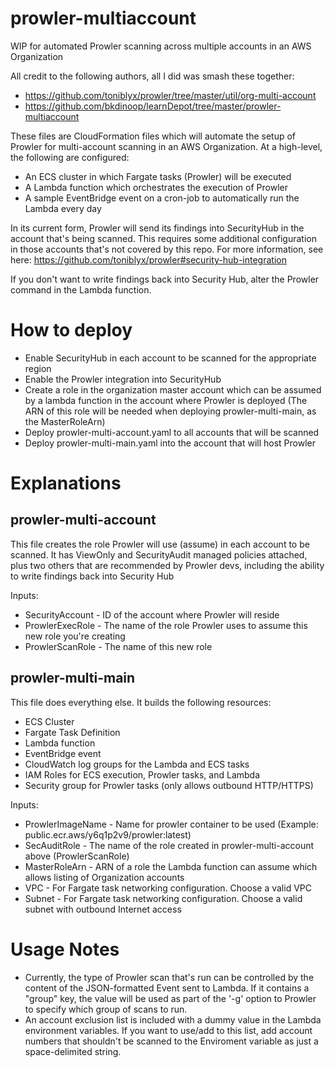 # prowler-multiaccount
WIP for automated Prowler scanning across multiple accounts in an AWS Organization

All credit to the following authors, all I did was smash these together:
* https://github.com/toniblyx/prowler/tree/master/util/org-multi-account
* https://github.com/bkdinoop/learnDepot/tree/master/prowler-multiaccount

These files are CloudFormation files which will automate the setup of Prowler
for multi-account scanning in an AWS Organization. At a high-level, the following
are configured:
* An ECS cluster in which Fargate tasks (Prowler) will be executed
* A Lambda function which orchestrates the execution of Prowler
* A sample EventBridge event on a cron-job to automatically run the Lambda every day

In its current form, Prowler will send its findings into SecurityHub in the account
that's being scanned. This requires some additional configuration in those accounts
that's not covered by this repo. For more information, see here:
https://github.com/toniblyx/prowler#security-hub-integration

If you don't want to write findings back into Security Hub, alter the Prowler command
in the Lambda function.

# How to deploy

* Enable SecurityHub in each account to be scanned for the appropriate region
* Enable the Prowler integration into SecurityHub
* Create a role in the organization master account which can be assumed by a lambda function in the account where Prowler is deployed (The ARN of this role will be needed when deploying prowler-multi-main, as the MasterRoleArn)
* Deploy prowler-multi-account.yaml to all accounts that will be scanned
* Deploy prowler-multi-main.yaml into the account that will host Prowler

# Explanations

## prowler-multi-account

This file creates the role Prowler will use (assume) in each account to be scanned.
It has ViewOnly and SecurityAudit managed policies attached, plus two others that
are recommended by Prowler devs, including the ability to write findings back 
into Security Hub

Inputs:
* SecurityAccount - ID of the account where Prowler will reside
* ProwlerExecRole - The name of the role Prowler uses to assume this new role you're creating
* ProwlerScanRole - The name of this new role

## prowler-multi-main

This file does everything else. It builds the following resources:
* ECS Cluster
* Fargate Task Definition
* Lambda function
* EventBridge event
* CloudWatch log groups for the Lambda and ECS tasks
* IAM Roles for ECS execution, Prowler tasks, and Lambda
* Security group for Prowler tasks (only allows outbound HTTP/HTTPS)

Inputs:
* ProwlerImageName - Name for prowler container to be used (Example: public.ecr.aws/y6q1p2v9/prowler:latest)
* SecAuditRole - The name of the role created in prowler-multi-account above (ProwlerScanRole)
* MasterRoleArn - ARN of a role the Lambda function can assume which allows listing of Organization accounts
* VPC - For Fargate task networking configuration. Choose a valid VPC
* Subnet - For Fargate task networking configuration. Choose a valid subnet with outbound Internet access

# Usage Notes

* Currently, the type of Prowler scan that's run can be controlled by the content of the JSON-formatted Event sent to Lambda. If it contains a "group" key, the value will be used as part of the '-g' option to Prowler to specify which group of scans to run.
* An account exclusion list is included with a dummy value in the Lambda environment variables. If you want to use/add to this list, add account numbers that shouldn't be scanned to the Enviroment variable as just a space-delimited string.
